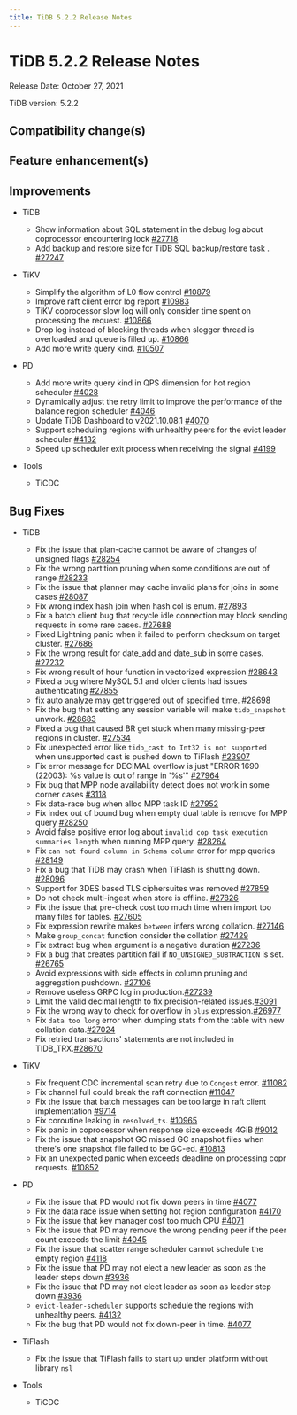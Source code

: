 ```yaml
---
title: TiDB 5.2.2 Release Notes
---
```


# TiDB 5.2.2 Release Notes

Release Date: October 27, 2021

TiDB version: 5.2.2

## Compatibility change(s)

## Feature enhancement(s)

## Improvements

+ TiDB

    - Show information about SQL statement in the debug log about coprocessor encountering lock [#27718](https://github.com/pingcap/tidb/issues/27718)
    - Add backup and restore size for TiDB SQL backup/restore task . [#27247](https://github.com/pingcap/tidb/issues/27247)

+ TiKV

    - Simplify the algorithm of L0 flow control [#10879](https://github.com/tikv/tikv/issues/10879)
    - Improve raft client error log report [#10983](https://github.com/tikv/tikv/pull/10983)
    - TiKV coprocessor slow log will only consider time spent on processing the request. [#10866](https://github.com/tikv/tikv/pull/10866)
    - Drop log instead of blocking threads when slogger thread is overloaded and queue is filled up. [#10866](https://github.com/tikv/tikv/pull/10866)
    - Add more write query kind. [#10507](https://github.com/tikv/tikv/issues/10507)

+ PD

    - Add more write query kind in QPS dimension for hot region scheduler [#4028](https://github.com/tikv/pd/pull/4028)
    - Dynamically adjust the retry limit to improve the performance of the balance region scheduler [#4046](https://github.com/tikv/pd/pull/4046)
    - Update TiDB Dashboard to v2021.10.08.1 [#4070](https://github.com/tikv/pd/pull/4070)
    - Support scheduling regions with unhealthy peers for the evict leader scheduler [#4132](https://github.com/tikv/pd/pull/4132)
    - Speed up scheduler exit process when receiving the signal [#4199](https://github.com/tikv/pd/pull/4199)

+ Tools

    + TiCDC

## Bug Fixes

+ TiDB

    - Fix the issue that plan-cache cannot be aware of changes of unsigned flags [#28254](https://github.com/pingcap/tidb/issues/28254)
    - Fix the wrong partition pruning when some conditions are out of range  [#28233](https://github.com/pingcap/tidb/issues/28233)
    - Fix the issue that planner may cache invalid plans for joins in some cases [#28087](https://github.com/pingcap/tidb/issues/28087)
    - Fix wrong index hash join when hash col is enum. [#27893](https://github.com/pingcap/tidb/issues/27893)
    - Fix a batch client bug that recycle idle connection may block sending requests in some rare cases. [#27688](https://github.com/pingcap/tidb/pull/27688)
    - Fixed Lightning panic when it failed to perform checksum on target cluster. [#27686](https://github.com/pingcap/tidb/pull/27686)
    - Fix the wrong result for date_add and date_sub in some cases. [#27232](https://github.com/pingcap/tidb/issues/27232)
    - Fix wrong result of hour function in vectorized expression [#28643](https://github.com/pingcap/tidb/issues/28643)
    - Fixed a bug where MySQL 5.1 and older clients had issues authenticating [#27855](https://github.com/pingcap/tidb/issues/27855)
    - fix auto analyze may get triggered out of specified time. [#28698](https://github.com/pingcap/tidb/issues/28698)
    - Fix the bug that setting any session variable will make `tidb_snapshot` unwork. [#28683](https://github.com/pingcap/tidb/pull/28683)
    - Fixed a bug that caused BR get stuck when many missing-peer regions in cluster. [#27534](https://github.com/pingcap/tidb/issues/27534)
    - Fix unexpected error like `tidb_cast to Int32 is not supported` when unsupported cast is pushed down to TiFlash [#23907](https://github.com/pingcap/tidb/issues/23907)
    - Fix error message for DECIMAL overflow is just "ERROR 1690 (22003): %s value is out of range in '%s'" [#27964](https://github.com/pingcap/tidb/issues/27964)
    - Fix bug that MPP node availability detect does not work in some corner cases [#3118](https://github.com/pingcap/tics/issues/3118)
    - Fix data-race bug when alloc MPP task ID [#27952](https://github.com/pingcap/tidb/issues/27952)
    - Fix index out of bound bug when empty dual table is remove for MPP query [#28250](https://github.com/pingcap/tidb/issues/28250)
    - Avoid false positive error log about `invalid cop task execution summaries length` when running MPP query. [#28264](https://github.com/pingcap/tidb/pull/28264)
    - Fix `can not found column in Schema column` error for mpp queries [#28149](https://github.com/pingcap/tidb/pull/28149)
    - Fix a bug that TiDB may crash when TiFlash is shutting down. [#28096](https://github.com/pingcap/tidb/issues/28096)
    - Support for 3DES based TLS ciphersuites was removed [#27859](https://github.com/pingcap/tidb/pull/27859)
    - Do not check multi-ingest when store is offline. [#27826](https://github.com/pingcap/tidb/pull/27826)
    - Fix the issue that pre-check cost too much time when import too many files for tables. [#27605](https://github.com/pingcap/tidb/issues/27605)
    - Fix expression rewrite makes `between` infers wrong collation. [#27146](https://github.com/pingcap/tidb/issues/27146)
    - Make `group_concat` function consider the collation [#27429](https://github.com/pingcap/tidb/issues/27429)
    - Fix extract bug when argument is a negative duration [#27236](https://github.com/pingcap/tidb/issues/27236)
    - Fix a bug that creates partition fail if `NO_UNSIGNED_SUBTRACTION` is set. [#26765](https://github.com/pingcap/tidb/issues/26765)
    - Avoid expressions with side effects in column pruning and aggregation pushdown. [#27106](https://github.com/pingcap/tidb/issues/27106)
    - Remove useless GRPC log in production.[#27239](https://github.com/pingcap/tidb/pull/27239)
    - Limit the valid decimal length to fix precision-related issues.[#3091](https://github.com/pingcap/tics/issues/3091)
    - Fix the wrong way to check for overflow in `plus` expression.[#26977](https://github.com/pingcap/tidb/issues/26977)
    - Fix `data too long` error when dumping stats from the table with new collation data.[#27024](https://github.com/pingcap/tidb/issues/27024)
    - Fix retried transactions' statements are not included in TIDB_TRX.[#28670](https://github.com/pingcap/tidb/pull/28670)

+ TiKV

    - Fix frequent CDC incremental scan retry due to `Congest` error. [#11082](https://github.com/tikv/tikv/issues/11082)
    - Fix channel full could break the raft connection [#11047](https://github.com/tikv/tikv/issues/11047)
    - Fix the issue that batch messages can be too large in raft client implementation [#9714](https://github.com/tikv/tikv/issues/9714)
    - Fix coroutine leaking in `resolved_ts`. [#10965](https://github.com/tikv/tikv/issues/10965)
    - Fix panic in coprocessor when response size exceeds 4GiB [#9012](https://github.com/tikv/tikv/issues/9012)
    - Fix the issue that snapshot GC missed GC snapshot files when there's one snapshot file failed to be GC-ed. [#10813](https://github.com/tikv/tikv/issues/10813)
    - Fix an unexpected panic when exceeds deadline on processing copr requests. [#10852](https://github.com/tikv/tikv/issues/10852)

+ PD

    - Fix the issue that PD would not fix down peers in time [#4077](https://github.com/tikv/pd/issues/4077)
    - Fix the data race issue when setting hot region configuration [#4170](https://github.com/tikv/pd/pull/4170)
    - Fix the issue that key manager cost too much CPU [#4071](https://github.com/tikv/pd/issues/4071)
    - Fix the issue that PD may remove the wrong pending peer if the peer count exceeds the limit [#4045](https://github.com/tikv/pd/issues/4045)
    - Fix the issue that scatter range scheduler cannot schedule the empty region [#4118](https://github.com/tikv/pd/pull/4118)
    - Fix the issue that PD may not elect a new leader as soon as the leader steps down [#3936](https://github.com/tikv/pd/issues/3936)
    - Fix the issue that PD may not elect leader as soon as leader step down [#3936](https://github.com/tikv/pd/issues/3936)
    - `evict-leader-scheduler` supports schedule the regions with unhealthy peers. [#4132](https://github.com/tikv/pd/pull/4132)
    - Fix the bug that PD would not fix down-peer in time. [#4077](https://github.com/tikv/pd/issues/4077)

+ TiFlash

    - Fix the issue that TiFlash fails to start up under platform without library `nsl`

+ Tools

    + TiCDC

